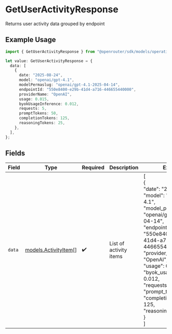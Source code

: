 # GetUserActivityResponse

Returns user activity data grouped by endpoint

## Example Usage

```typescript
import { GetUserActivityResponse } from "@openrouter/sdk/models/operations";

let value: GetUserActivityResponse = {
  data: [
    {
      date: "2025-08-24",
      model: "openai/gpt-4.1",
      modelPermaslug: "openai/gpt-4.1-2025-04-14",
      endpointId: "550e8400-e29b-41d4-a716-446655440000",
      providerName: "OpenAI",
      usage: 0.015,
      byokUsageInference: 0.012,
      requests: 5,
      promptTokens: 50,
      completionTokens: 125,
      reasoningTokens: 25,
    },
  ],
};
```

## Fields

| Field                                                                                                                                                                                                                                                                                                                          | Type                                                                                                                                                                                                                                                                                                                           | Required                                                                                                                                                                                                                                                                                                                       | Description                                                                                                                                                                                                                                                                                                                    | Example                                                                                                                                                                                                                                                                                                                        |
| ------------------------------------------------------------------------------------------------------------------------------------------------------------------------------------------------------------------------------------------------------------------------------------------------------------------------------ | ------------------------------------------------------------------------------------------------------------------------------------------------------------------------------------------------------------------------------------------------------------------------------------------------------------------------------ | ------------------------------------------------------------------------------------------------------------------------------------------------------------------------------------------------------------------------------------------------------------------------------------------------------------------------------ | ------------------------------------------------------------------------------------------------------------------------------------------------------------------------------------------------------------------------------------------------------------------------------------------------------------------------------ | ------------------------------------------------------------------------------------------------------------------------------------------------------------------------------------------------------------------------------------------------------------------------------------------------------------------------------ |
| `data`                                                                                                                                                                                                                                                                                                                         | [models.ActivityItem](../../models/activityitem.md)[]                                                                                                                                                                                                                                                                          | :heavy_check_mark:                                                                                                                                                                                                                                                                                                             | List of activity items                                                                                                                                                                                                                                                                                                         | [<br/>{<br/>"date": "2025-08-24",<br/>"model": "openai/gpt-4.1",<br/>"model_permaslug": "openai/gpt-4.1-2025-04-14",<br/>"endpoint_id": "550e8400-e29b-41d4-a716-446655440000",<br/>"provider_name": "OpenAI",<br/>"usage": 0.015,<br/>"byok_usage_inference": 0.012,<br/>"requests": 5,<br/>"prompt_tokens": 50,<br/>"completion_tokens": 125,<br/>"reasoning_tokens": 25<br/>}<br/>] |